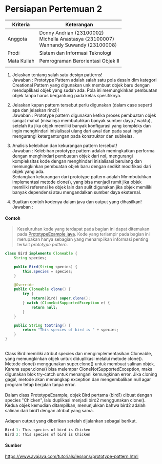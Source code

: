 # Persiapan Pertemuan 2

| Kriteria | Keterangan |
|--|--|
| Anggota | Donny Andrian       (23100002) <br/>Michella Anastasya  (23100007) <br/>Wannandy Suwandy    (23100008) |
| Prodi | Sistem dan Informasi Teknologi |
| Mata Kuliah | Pemrograman Berorientasi Objek II |
|  |  |

1.  Jelaskan tentang salah satu design patterns!<br/>Jawaban : Prototype Pattern adalah salah satu pola desain dlm kategori Creational Pattern yang digunakan unk membuat objek baru dengan menduplikasi objek yang sudah ada. Pola ini memungkinkan pembuatan objek tanpa harus bergantung pada kelas spesifiknya.

2.  Jelaskan kapan pattern tersebut perlu digunakan (dalam case seperti apa dan jelaskan rinci)!<br/>Jawaban : Prototype pattern digunakan ketika proses pembuatan objek sangat mahal (misalnya membutuhkan banyak sumber daya / waktu), setelah itu jika objek memiliki banyak konfigurasi yang kompleks dan ingin menghindari inisialisasi ulang dari awal dan pada saat ingin mengurangi ketergantungan pada konstruktor dan subkelas.

3.  Analisis kelebihan dan kekurangan pattern tersebut!<br/>Jawaban : Kelebihan prototype pattern adalah meningkatkan performa dengan menghindari pembuatan objek dari nol, mengurangi kompleksitas kode dengan menghindari inisialisasi berulang dan memungkinkan pembuatan objek baru dengan sedikit modifikasi dari objek yang ada. <br/>
Sedangkan kekurangan dari prototype pattern adalah Mmmbutuhkan implementasi metode clone(), yang bisa menjadi rumit jika objek memiliki referensi ke objek lain dan sulit digunakan jika objek memiliki banyak dependensi atau mengandalkan sumber daya eksternal.


4.  Buatkan contoh kodenya dalam java dan output yang dihasilkan!<br/>Jawaban :
#### Contoh
> Keseluruhan kode yang terdapat pada bagian ini dapat ditemukan pada [PrototypeExample.java](PrototypeExample.java). Kode yang terlampir pada bagian ini merupakan hanya sebagian yang menampilkan informasi penting terkait *prototype pattern*.

````java
class Bird implements Cloneable {
    String species;

    public Bird(String species) {
        this.species = species;
    }

    @Override
    public Cloneable clone() {
        try {
            return(Bird) super.clone();
        } catch (CloneNotSupportedException e) {
            return null;
        }
    }

    public String toString() {
        return "This species of bird is " + species;
    }
}

````
<br/>
Class Bird memiliki atribut species dan mengimplementasikan Cloneable, yang memungkinkan objek untuk diduplikasi melalui metode clone(). Metode clone() menggunakan super.clone() untuk membuat salinan objek. Karena super.clone() bisa melempar CloneNotSupportedException, maka digunakan blok try-catch untuk menangani kemungkinan error. Jika cloning gagal, metode akan menangkap exception dan mengembalikan null agar program tetap berjalan tanpa error.
<br/>
<br/>
Dalam class PrototypeExample, objek Bird pertama (bird1) dibuat dengan species "Chicken", lalu duplikasi menjadi bird2 menggunakan clone(). Kedua objek kemudian ditampilkan, menunjukkan bahwa bird2 adalah salinan dari bird1 dengan atribut yang sama.
<br/>
<br/>
Adapun output yang diberikan setelah dijalankan sebagai berikut.

````java
Bird 1: This species of bird is Chicken
Bird 2: This species of bird is Chicken
````

#### Sumber
https://www.avajava.com/tutorials/lessons/prototype-pattern.html